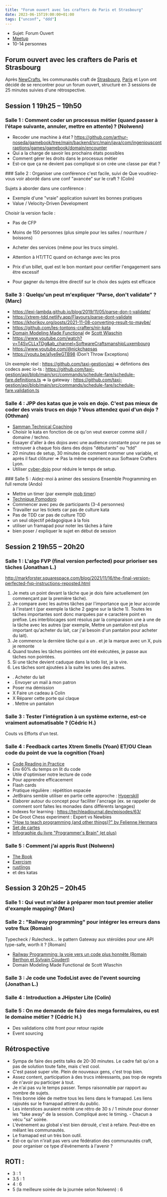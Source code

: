 ```yaml
---
title: "Forum ouvert avec les crafters de Paris et Strasbourg"
date: 2023-06-15T19:00:00+01:00
tags: ["unconf", "ddd"]
---
```


- Sujet: Forum Ouvert
- [Meetup](https://www.meetup.com/fr-FR/software-craftsmanship-lyon/events/293586607/)
- 10-14 personnes

## Forum ouvert avec les crafters de Paris et Strasbourg

Après [NewCrafts](https://ncrafts.io/), les communautés craft de [Strasbourg](https://swcraftstras.github.io/), [Paris](https://www.meetup.com/fr-FR/paris-software-craftsmanship/) et Lyon ont décidé de se rencontrer pour un forum ouvert, structuré en 3 sessions de 25 minutes suivies d'une rétrospective.

## Session 1 19h25 – 19h50

### Salle 1 : Comment coder un processus métier (quand passer à l’étape suivante, annuler, mettre en attente) ? (Nolwenn)

- Recoder une machine à état ?
https://github.com/arthur-noseda/gamebook/tree/main/backend/src/main/java/com/ingeniouscontraptions/games/gamebook/domain/encounter
- Qui a la charge de savoir les prochains états possibles
- Comment gérer les droits dans le processus métier
- Est-ce que ça ne devient pas compliqué si on crée une classe par état ?

### Salle 2 : Organiser une conférence c'est facile, suivi de Que voudriez-vous voir abordé dans une conf "avancée" sur le craft ? (Colin)

Sujets à aborder dans une conférence :

- Exemple d'une "vraie" application suivant les bonnes pratiques
- Value / Velocity-Driven Development

Choisir la version facile : 

- Pas de CFP
- Moins de 150 personnes (plus simple pour les salles / nourriture / boissons)
- Acheter des services (même pour les trucs simple).

- Attention à HT/TTC quand on échange avec les pros
- Prix d'un billet, quel est le bon montant pour certifier l'engagement sans être excessif
- Pour gagner du temps être directif sur le choix des sujets est efficace

### Salle 3 : Quelqu'un peut m'expliquer “Parse, don't validate” ? (Marc)

- https://lexi-lambda.github.io/blog/2019/11/05/parse-don-t-validate/
- https://xtrem-tdd.netlify.app/Flavours/parse-dont-validate
- https://khorikov.org/posts/2021-11-08-converting-result-to-maybe/
- https://github.com/les-tontons-crafters/nir-kata
- [Domain Modeling Made Functional](https://pragprog.com/titles/swdddf/domain-modeling-made-functional/) de [Scott Wlaschin](https://fsharpforfunandprofit.com/)
- https://www.youtube.com/watch?v=T4SvCLLxTDg&ab_channel=SoftwareCraftsmanshipLuxembourg
- https://www.youtube.com/@nickchapsas
- https://youtu.be/a1ye9eGTB98 (Don't Throw Exceptions)

Un exemple réel : https://github.com/taxi-gestion/api 
=> défintions des codecs avec io-ts : https://github.com/taxi-gestion/api/blob/main/src/commands/schedule-fare/schedule-fare.definitions.ts
=> la gateway : https://github.com/taxi-gestion/api/blob/main/src/commands/schedule-fare/schedule-fare.validation.ts

### Salle 4 : JPP des katas que je vois en dojo. C'est pas mieux de coder des vrais trucs en dojo ? Vous attendez quoi d'un dojo ? (Othman)

- [Samman Technical Coaching](https://sammancoaching.org/)
- Choisir le kata en fonction de ce qu'on veut exercer comme skill / domaine / techno.
- Essayer d'aller à des dojos avec une audience constante pour ne pas se retrouver à chaque fois dans des dojos "débutants" ou "tdd"
- 20 minutes de setup, 30 minutes de comment nommer une variable, et après il faut clôturer => Pas la même expérience aux Software Crafters Lyon.
- Utiliser [cyber-dojo](https://cyber-dojo.org/) pour réduire le temps de setup.

### Salle 5 : Aidez-moi à animer des sessions Ensemble Programming en full remote (Ando)

- Mettre un timer (par exemple [mob timer](http://mobtimer.zoeetrope.com/))
- [Technique Pomodoro](https://fr.wikipedia.org/wiki/Technique_Pomodoro)
- Commencer avec peu de participants (3-4 personnes)
- Travailler sur les tickets car pas de culture kata
- Pas de TDD car pas de culture TDD
- un seul objectif pédagogique à la fois
- utiliser un framapad pour noter les tâches à faire
- bien poser / expliquer le sujet en début de session

## Session 2 19h55 – 20h20

### Salle 1 : L'algo FVP (final version perfected) pour prioriser ses tâches (Jonathan L.)

http://markforster.squarespace.com/blog/2021/11/16/the-final-version-perfected-fvp-instructions-reposted.html

1. Je mets un point devant la tâche que je dois faire actuellement (en commençant par la première tâche).
2. Je compare avec les autres tâches par l'importance que je leur accorde à l'instant t (par exemple la tâche 2 gagne sur la tâche 1). Toutes les tâches importantes sont donc marquées par e caractère point en préfixe. Les interblocages sont résolus par la comparaison une à une de la tâche avec les autres (par exemple, Mettre un pantalon est plus important qu'acheter du lait, car j'ai besoin d'un pantalon pour acheter du lait).
3. Je commence la dernière tâche qui a un . et je la marque avec un X, puis je remonte
4. Quand toutes les tâches pointées ont été exécutées, je passe aux tâches non pointées.
5. Si une tâche devient caduque dans la todo list, je la vire.
6. Les tâches sont ajoutées à la suite les unes des autres.

- . Acheter du lait
- . Envoyer un mail à mon patron
-  Poser ma démission
- X Faire un cadeau à Colin
- X Réparer cette porte qui claque
- . Mettre un pantalon

### Salle 3 : Tester l'intégration à un système externe, est-ce vraiment automatisable ? (Cédric H.)

Couts vs Efforts d'un test.

### Salle 4 : Feedback cartes Xtrem Smells (Yoan) ET/OU Clean code du point de vue la cognition (Yoan)

- [Code Reading in Practice](https://www.oreilly.com/library/view/code-reading-in/9781098133818/)
- Env 60% du temps on lit du code
- Utile d'optimiser notre lecture de code
- Pour apprendre efficacement
- Flash cards
- Pratique régulière : répétition espacée
- JetBrains semble utiliser en partie cette approche : [Hyperskill](https://hyperskill.org/)
- Elaborer autour du concept pour faciliter l'ancrage (ex. se rappeler de comment sont faites les monades dans différents langages)
- Indexes for learning :  https://techleadjournal.dev/episodes/63/
- De Groot Chess experiment : Expert vs Newbies
- ["How to teach programming (and other things)?" by Felienne Hermans](https://youtu.be/g1ib43q3uXQ)
- [Set de cartes](https://miro.com/app/board/uXjVMD2Gxsw=/?share_link_id=367068083359)
- [Infographie du livre "Programmer's Brain" (et plus)](https://yoan-thirion.gitbook.io/knowledge-base/xtrem-reading/my-book-infographics)

### Salle 5 : Comment j’ai appris Rust (Nolwenn)

- [The Book](https://doc.rust-lang.org/book/)
- [Exercism](https://exercism.org/tracks/rust)
- [rustlings](https://rustlings.cool/)
- et des katas

## Session 3 20h25 – 20h45

### Salle 1 : Qui veut m'aider à préparer mon tout premier atelier d'example mapping? (Marc)

### Salle 2 : "Railway programming" pour intégrer les erreurs dans votre flux (Romain)

Typecheck / Rulecheck... le pattern Gateway aux stéroïdes pour une API type-safe, worth it ? [Romain]

- [Railway Programming: la voie vers un code plus honnête (Romain Berthon et Sylvain Coudert)](https://youtu.be/xQ7Fstshckk)
- Domain Modeling Made Functional de Scott Wlaschin

### Salle 3 : Je code une TodoList avec de l'event sourcing (Jonathan L.)

### Salle 4 : Introduction a JHipster Lite (Colin)

### Salle 5 : On me demande de faire des mega formulaires, ou est le domaine métier ? (Cédric H.)

- Des validations côté front pour retour rapide
- Event sourcing 

## Rétrospective

- Sympa de faire des petits talks de 20-30 minutes. Le cadre fait qu'on a pas de solution toute faite, mais c'est cool.
- C'est passé super vite. Plein de nouveaux gens, c'est trop bien.
- Assez content, participation à des trucs intéressants, pas trop de regrets de n'avoir pu participer à tout.
- Je n'ai pas vu le temps passer. Temps raisonnable par rapport au nombre de sujets.
- Très bonne idée de mettre tous les liens dans le framapad. Les liens rajoutés sur le framapad attirent du public.
- Les interstices auraient mérité une rétro de 30 s / 1 minute pour donner les "take away" de la session. Compliqué avec le timing. - Chacun a vécu "sa" soirée.
- L'événement au global s'est bien déroulé, c'est à refaire. Peut-être en mêlant les communautés.
- Le framapad est un très bon outil.
- Est-ce qu'on n'irait pas vers une fédération des communautés craft, pour organiser ce type d'événements à l'avenir ?

## ROTI :

- 3 : 1
- 3.5 : 1
- 4 : 6
- 5 (la meilleure soirée de la journée selon Nolwenn) : 6
